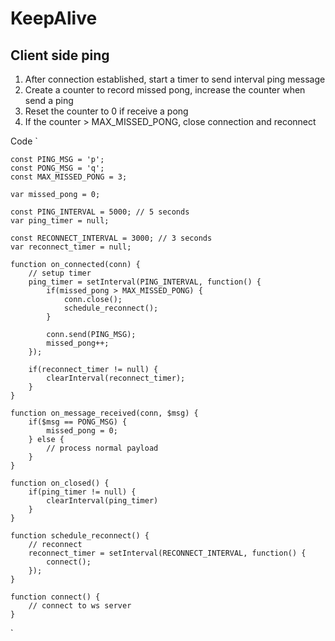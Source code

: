 # KeepAlive

## Client side ping

 1. After connection established, start a timer to send interval ping message
 2. Create a counter to record missed pong, increase the counter when send a ping 
 3. Reset the counter to 0 if receive a pong
 4. If the counter > MAX_MISSED_PONG, close connection and reconnect


Code
`

    const PING_MSG = 'p';
    const PONG_MSG = 'q';
    const MAX_MISSED_PONG = 3;

    var missed_pong = 0;

    const PING_INTERVAL = 5000; // 5 seconds
    var ping_timer = null;

    const RECONNECT_INTERVAL = 3000; // 3 seconds
    var reconnect_timer = null;
    
    function on_connected(conn) {
        // setup timer
        ping_timer = setInterval(PING_INTERVAL, function() {
            if(missed_pong > MAX_MISSED_PONG) {
                conn.close();
                schedule_reconnect();
            }
            
            conn.send(PING_MSG);
            missed_pong++;
        });    
        
        if(reconnect_timer != null) {
            clearInterval(reconnect_timer);
        }
    }
    
    function on_message_received(conn, $msg) {
        if($msg == PONG_MSG) {
            missed_pong = 0;            
        } else {
            // process normal payload
        }
    }
    
    function on_closed() {
        if(ping_timer != null) {
            clearInterval(ping_timer)
        }
    }
    
    function schedule_reconnect() {
        // reconnect
        reconnect_timer = setInterval(RECONNECT_INTERVAL, function() {
            connect();    
        });
    }
    
    function connect() {
        // connect to ws server
    }
`


